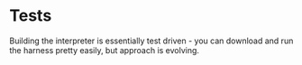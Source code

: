 # Tests

Building the interpreter is essentially test driven - you can download and run the harness pretty easily, but approach is evolving. 